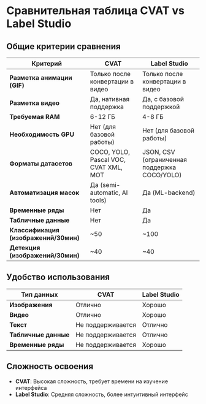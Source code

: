 # Сравнительная таблица CVAT vs Label Studio

## Общие критерии сравнения

| Критерий | CVAT | Label Studio |
|----------|------|--------------|
| **Разметка анимации (GIF)** | Только после конвертации в видео | Только после конвертации в видео |
| **Разметка видео** | Да, нативная поддержка | Да, с базовой поддержкой |
| **Требуемая RAM** | 6-12 ГБ | 4-8 ГБ |
| **Необходимость GPU** | Нет (для базовой работы) | Нет (для базовой работы) |
| **Форматы датасетов** | COCO, YOLO, Pascal VOC, CVAT XML, MOT | JSON, CSV (ограниченная поддержка COCO/YOLO) |
| **Автоматизация масок** | Да (semi-automatic, AI tools) | Да (ML-backend) |
| **Временные ряды** | Нет | Да |
| **Табличные данные** | Нет | Да |
| **Классификация (изображений/30мин)** | ~50 | ~100 |
| **Детекция (изображений/30мин)** | ~40 | ~40 |

## Удобство использования

| Тип данных | CVAT | Label Studio |
|------------|------|--------------|
| **Изображения** | Отлично | Хорошо |
| **Видео** | Отлично | Хорошо |
| **Текст** | Не поддерживается | Отлично |
| **Табличные данные** | Не поддерживается | Отлично |
| **Временные ряды** | Не поддерживается | Хорошо |

## Сложность освоения

- **CVAT**: Высокая сложность, требует времени на изучение интерфейса
- **Label Studio**: Средняя сложность, более интуитивный интерфейс